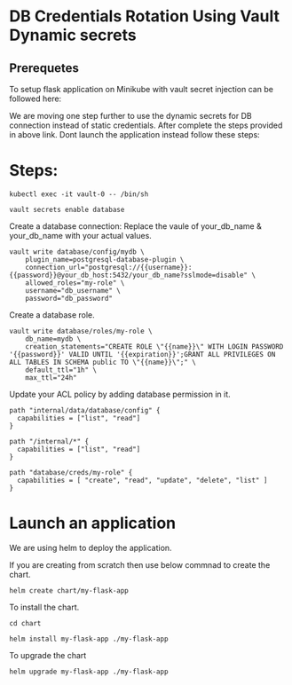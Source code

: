 # DB Credentials Rotation Using Vault Dynamic secrets

## Prerequetes

To setup flask application on Minikube with vault secret injection can be followed here:

We are moving one step further to use the dynamic secrets for DB connection instead of static credentials. After complete the steps provided in above link. Dont launch the application instead follow these steps:

# Steps:

```
kubectl exec -it vault-0 -- /bin/sh

vault secrets enable database

```
Create a database connection:
Replace the vaule of your_db_name & your_db_name with your actual values.
```
vault write database/config/mydb \
    plugin_name=postgresql-database-plugin \
    connection_url="postgresql://{{username}}:{{password}}@your_db_host:5432/your_db_name?sslmode=disable" \
    allowed_roles="my-role" \
    username="db_username" \
    password="db_password"

```

Create a database role.
```
vault write database/roles/my-role \
    db_name=mydb \
    creation_statements="CREATE ROLE \"{{name}}\" WITH LOGIN PASSWORD '{{password}}' VALID UNTIL '{{expiration}}';GRANT ALL PRIVILEGES ON ALL TABLES IN SCHEMA public TO \"{{name}}\";" \
    default_ttl="1h" \
    max_ttl="24h"
```

Update your ACL policy by adding database permission in it.

```
path "internal/data/database/config" {
  capabilities = ["list", "read"]
}

path "/internal/*" {
  capabilities = ["list", "read"]
}

path "database/creds/my-role" {
  capabilities = [ "create", "read", "update", "delete", "list" ]
}
```

# Launch an application

We are using helm to deploy the application.

If you are creating from scratch then use below commnad to create the chart.

```
helm create chart/my-flask-app
```

To install the chart.

```
cd chart

helm install my-flask-app ./my-flask-app
```

To upgrade the chart

```
helm upgrade my-flask-app ./my-flask-app
```